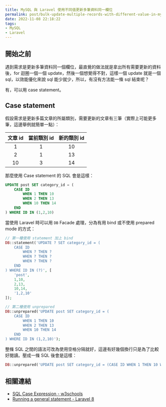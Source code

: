 ```yaml
---
title: MySQL 與 Laravel 使用不同值更新多筆資料同一欄位
permalink: post/bulk-update-multiple-records-with-different-value-in-mysql-and-laravel
date: 2022-11-08 22:18:22
tags:
- MySQL
- Laravel
---
```


## 開始之前

遇到需求是更新多筆資料同一個欄位，最直覺的做法就是拿出所有需要更新的資料後，for 迴圈一個一個 update，然後一個想覺得不對，這樣一個 update 就是一個 sql，以效能優化來說 sql 能少就少，所以，有沒有方法能一條 sql 結束呢？

有，可以用 case statement。

## Case statement

假設需求是更新多篇文章的所屬類別，需要更新的文章有三筆（實際上可能更多筆，這邊舉例就簡單一點）：

|文章 id|當前類別 id|新的類別 id|
|:---:|:---:|:---:|
|1|1|10|
|2|1|13|
|10|3|14|

那麼使用 Case statement 的 SQL 會是這樣：

```sql
UPDATE post SET category_id = (
    CASE ID
        WHEN 1 THEN 10
        WHEN 2 THEN 13
        WHEN 10 THEN 14
    END
) WHERE ID IN (1,2,10)
```

當使用 Laravel 時可以用 `DB` Facade 處理，分為有用 bind 或不使用 prepared mode 的方式：

```php
// 第一種使用 statement 加上 bind
DB::statement('UPDATE ? SET category_id = (
    CASE ID
        WHEN ? THEN ?
        WHEN ? THEN ?
        WHEN ? THEN ?
    END
) WHERE ID IN (?)', [
    'post',
    1,10,
    2,13,
    10,14,
    '1,2,10'
]);

// 第二種使用 unprepared
DB::unprepared('UPDATE post SET category_id = (
    CASE ID
        WHEN 1 THEN 10
        WHEN 2 THEN 13
        WHEN 10 THEN 14
    END
) WHERE ID IN (1,2,10)');
```

整條 SQL 之間的語法可改為使用空格分隔就好，這邊有好幾個換行只是為了比較好閱讀。壓成一條 SQL 後會是這樣：

```php
DB::unprepared('UPDATE post SET category_id = (CASE ID WHEN 1 THEN 10 WHEN 2 THEN 13 WHEN 10 THEN 14 END) WHERE ID IN (1,2,10)');
```

## 相關連結

- [SQL Case Expression - w3schools](https://www.w3schools.com/sql/sql_case.asp)
- [Running a general statement - Laravel 8](https://laravel.com/docs/8.x/database#running-a-general-statement)

